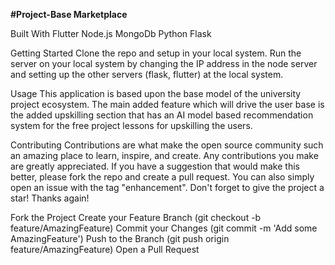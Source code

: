 **#Project-Base Marketplace**

Built With Flutter Node.js MongoDb Python Flask

Getting Started Clone the repo and setup in your local system. Run the server on your local system by changing the IP address in the node server and setting up the other servers (flask, flutter) at the local system.

Usage This application is based upon the base model of the university project ecosystem. The main added feature which will drive the user base is the added upskilling section that has an AI model based recommendation system for the free project lessons for upskilling the users.

Contributing Contributions are what make the open source community such an amazing place to learn, inspire, and create. Any contributions you make are greatly appreciated. If you have a suggestion that would make this better, please fork the repo and create a pull request. You can also simply open an issue with the tag "enhancement". Don't forget to give the project a star! Thanks again!

Fork the Project Create your Feature Branch (git checkout -b feature/AmazingFeature) Commit your Changes (git commit -m 'Add some AmazingFeature') Push to the Branch (git push origin feature/AmazingFeature) Open a Pull Request
